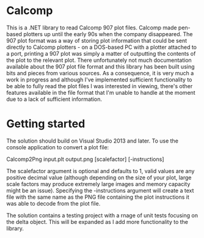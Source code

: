 # Calcomp
This is a .NET library to read Calcomp 907 plot files. Calcomp made pen-based plotters up until the early 90s when the company disappeared. The 907 plot format was a way of storing plot information that could be sent directly to Calcomp plotters - on a DOS-based PC with a plotter attached to a port, printing a 907 plot was simply a matter of outputting the contents of the plot to the relevant plot. There unfortunately not much documentation available about the 907 plot file format and this library has been built using bits and pieces from various sources. As a consequence, it is very much a work in progress and although I've implemented sufficient functionality to be able to fully read the plot files I was interested in viewing, there's other features available in the file format that I'm unable to handle at the moment due to a lack of sufficient information.

# Getting started

The solution should build on Visual Studio 2013 and later. To use the console application to convert a plot file:

Calcomp2Png input.plt output.png [scalefactor] [-instructions]

The scalefactor argument is optional and defaults to 1, valid values are any positive decimal value (although depending on the size of your plot, large scale factors may produce extremely large images and memory capacity might be an issue). Specifying the -instructions argument will create a text file with the same name as the PNG file containing the plot instructions it was able to decode from the plot file.

The solution contains a testing project with a rnage of unit tests focusing on the delta object. This will be expanded as I add more functionality to the library.



